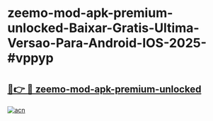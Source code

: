 # zeemo-mod-apk-premium-unlocked-Baixar-Gratis-Ultima-Versao-Para-Android-IOS-2025-#vppyp

# <h2><a href="https://ainizakaria.my?title=zeemo-mod-apk-premium-unlocked&ref=24M">🔗👉 🔴 zeemo-mod-apk-premium-unlocked</a></h2>

[![acn](https://github.com/user-attachments/assets/0f9c940e-d8b0-45ae-aac7-cd30a18b3e1c)](https://ainizakaria.my?title=zeemo-mod-apk-premium-unlocked&ref=24M)

